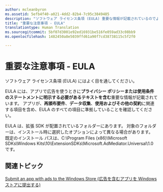 ```yaml
---
author: mcleanbyron
ms.assetid: 5efb4f40-a021-4dd2-82b4-7c95c3849485
description: "ソフトウェア ライセンス条項 (EULA) 重要な情報が記載されているのでよく目を通してください。"
title: "重要な注意事項 - EULA"
translationtype: Human Translation
ms.sourcegitcommit: 5bf07d3001e92ed16931be516fe059ad33c08bb9
ms.openlocfilehash: 1482450a8e5039ffd61a90f7cd38738115c5f2f0

---
```


# 重要な注意事項 - EULA




ソフトウェア ライセンス条項 (EULA) にはよく目を通してください。

EULA には、アプリで広告を使うときに**プライバシー ポリシーまたは使用条件のステートメントに明示する必要があるテキストを含む**重要な情報が記載されています。 アプリが、**再頒布要件**、**データ収集**、**使用およびその他の契約**に関連する項目を含め、EULA のすべての項目に準拠していることを確認してください。

EULA は、拡張 SDK が配置されているフォルダーにあります。 対象のフォルダーは、インストール時に選択したオプションによって異なる場合があります。 既定のインストール パスは、C:\\Program Files (x86)\\Microsoft SDKs\\Windows Kits\\10\\ExtensionSDKs\\Microsoft.AdMediator.Universal\\1.0 です。

## 関連トピック

[Submit an app with ads to the Windows Store (広告を含むアプリを Windows ストアに提出する)](submit-an-app-with-ads-to-the-windows-store.md)

 

 



<!--HONumber=Aug16_HO3-->


